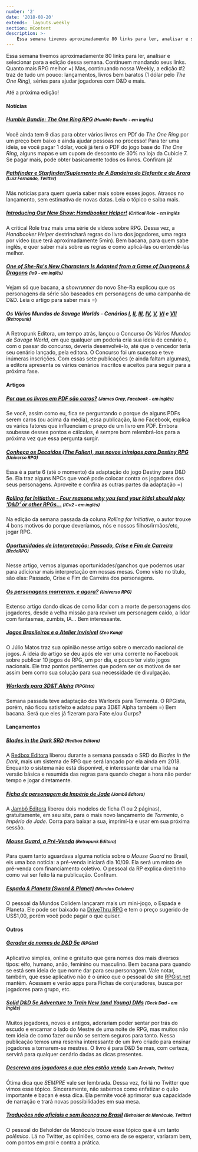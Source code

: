 ```yaml
---
number: '2'
date: '2018-08-20'
extends: _layouts.weekly
section: mContent
description: >-
    Essa semana tivemos aproximadamente 80 links para ler, analisar e selecionar para a edição dessa semana. Continuem mandando seus links. Quanto mais RPG melhor =) Mas, continuando nossa Weekly, a edição #2 traz de tudo um pouco: lançamentos, livros bem baratos (1 dólar pelo <em>The One Ring</em>), séries para ajudar jogadores com D&D e mais.
---
```

Essa semana tivemos aproximadamente 80 links para ler, analisar e selecionar para a edição dessa semana. Continuem mandando seus links. Quanto mais RPG melhor =) Mas, continuando nossa Weekly, a edição #2 traz de tudo um pouco: lançamentos, livros bem baratos (1 dólar pelo <em>The One Ring</em>), séries para ajudar jogadores com D&D e mais.

Até a próxima edição!

#### Notícias

##### [Humble Bundle: The One Ring RPG] <small>(Humble Bundle - em inglês)</small>
Você ainda tem 9 dias para obter vários livros em PDf do <em>The One Ring</em> por um preço bem baixo e ainda ajudar pessoas no processo! Para ter uma ideia, se você pagar 1 dólar, você já terá o PDF do jogo base do <em>The One Ring</em>, alguns mapas e um cupom de desconto de 30% na loja da Cubicle 7. Se pagar mais, pode obter basicamente todos os livros. Confiram já!

##### [Pathfinder e Starfinder/Suplemento de A Bandeira do Elefante e da Arara] <small>(Luiz Fernando, Twitter)</small>
Más notícias para quem queria saber mais sobre esses jogos. Atrasos no lançamento, sem estimativa de novas datas. Leia
o tópico e saiba mais.

##### [Introducing Our New Show: Handbooker Helper!] <small>(Critical Role - em inglês</small>
A critical Role traz mais uma série de vídeos sobre RPG. Dessa vez, a <em>Handbooker Helper</em> destrinchará regras do livro dos jogadores, uma regra por vídeo (que terá aproximadamente 5min). Bem bacana, para quem sabe inglês, e quer saber mais sobre as regras e como aplicá-las ou entendê-las melhor.

##### [One of She-Ra's New Characters Is Adapted from a Game of Dungeons & Dragons] <small>(io9 - em inglês)</small>
Vejam só que bacana, <strong>a</strong> <em>showrunner</em> do novo She-Ra explicou que os personagens da série são baseados em personagens de uma campanha de D&D. Leia o artigo para saber mais =)

##### Os Vários Mundos de Savage Worlds - Cenários [I], [II], [III], [IV], [V], [VI] e [VII] <small>(Retropunk)</small>
A Retropunk Editora, um tempo atrás, lançou o Concurso <em>Os Vários Mundos de Savage World</em>, em que qualquer um poderia cria sua ideia de cenário e, com o passar do concurso, deveria desenvolvê-lo, até que o vencedor teria seu cenário lançado, pela editora. O Concurso foi um sucesso e teve inúmeras inscrições. Com essas sete publicações (e ainda faltam algumas), a editora apresenta os vários cenários inscritos e aceitos para seguir para a próxima fase.

#### Artigos

##### [Por que os livros em PDF são caros?] <small>(James Gray, Facebook - em inglês)</small>
Se você, assim como eu, fica se perguntando o porque de alguns PDFs serem caros (ou acima da média), essa publicação, lá no Facebook, explica os vários fatores que influenciam o preço de um livro em PDF. Embora soubesse desses pontos e cálculos, é sempre bom relembrá-los para a próxima vez que essa pergunta surgir.

##### [Conheça os Decaídos (The Fallen), sus novos inimigos para Destiny RPG] <small>(Universo RPG)</small>
Essa é a parte 6 (até o momento) da adaptação do jogo Destiny para D&D 5e. Ela traz alguns NPCs que você pode colocar contra os jogadores dos seus personagens. Aproveite e confira as outras partes da adaptação =)

##### [Rolling for Initiative - Four reasons why you (and your kids) should play 'D&D' or other RPGs...] <small>(ICv2 - em inglês)</small>
Na edição da semana passada da coluna <em>Rolling for Initiative</em>, o autor trouxe 4 bons motivos do porque deveríamos, nós e nossos filhos/irmãos/etc, jogar RPG.

##### [Oportunidades de Interpretação: Passado, Crise e Fim de Carreira] <small>(RedeRPG)</small>
Nesse artigo, vemos algumas oportunidades/ganchos que podemos usar para adicionar mais interpretação em nossas mesas. Como visto no título, são elas: Passado, Crise e Fim de Carreira dos personagens.

##### [Os personagens morreram, e agora?] <small>(Universo RPG)</small>
Extenso artigo dando dicas de como lidar com a morte de personagens dos jogadores, desde a velha missão para reviver um personagem caído, a lidar com fantasmas, zumbis, IA... Bem interessante.

##### [Jogos Brasileiros e o Atelier Invisível] <small>(Zeo Kang)</small>
O Júlio Matos traz sua opinião nesse artigo sobre o mercado nacional de jogos. A ideia do artigo se deu após ele ver uma corrente no Facebook sobre publicar 10 jogos de RPG, um por dia, e pouco ter visto jogos nacionais. Ele traz pontos pertinentes que podem ser os motivos de ser assim bem como sua solução para sua necessidade de divulgação.

##### [Warlords para 3D&T Alpha] <small>(RPGista)</small>
Semana passada teve adaptação dos Warlords para Tormenta. O RPGista, porém, não ficou satisfeito e adatou para 3D&T Alpha também =) Bem bacana. Será que eles já fizeram para Fate e/ou Gurps?

#### Lançamentos

##### [Blades in the Dark SRD] <small>(Redbox Editora)</small>
A [Redbox Editora] liberou durante a semana passada o SRD do <em>Blades in the Dark</em>, mais um sistema de RPG que será lançado por ela ainda em 2018. Enquanto o sistema não está disponível, é interessante dar uma lida na versão básica e resumida das regras para quando chegar a hora não perder tempo e jogar diretamente.

##### [Ficha de personagem de Império de Jade] <small>(Jambô Editora)</small>
A [Jambô Editora] liberou dois modelos de ficha (1 ou 2 páginas), gratuitamente, em seu site, para o mais novo lançamento de <em>Tormenta</em>, o <em>Império de Jade</em>. Corra para baixar a sua, imprimí-la e usar em sua próxima sessão.

##### [Mouse Guard, a Pré-Venda] <small>(Retropunk Editora)</small>
Para quem tanto aguardava alguma notícia sobre o <em>Mouse Guard</em> no Brasil, eis uma boa notícia: a pré-venda iniciará dia 10/09. Ela será um misto de pré-venda com financiamento coletivo. O pessoal da RP explica direitinho como vai ser feito lá na publicação. Confiram.

##### [Espada & Planeta (Sword & Planet)] <small>(Mundos Colidem)</small>
O pessoal da Mundos Colidem lançaram mais um mini-jogo, o Espada e Planeta. Ele pode ser baixado na [DriveThru RPG] e tem o preço sugerido de US$1,00, porém você pode pagar o que quiser.

#### Outros

##### [Gerador de nomes de D&D 5e] <small>(RPGist)</small>

Aplicativo simples, online e gratuito que gera nomes dos mais diversos tipos: elfo, humano, anão, feminino ou masculino. Bem bacana para quando se está sem ideia de que nome dar para seu personagem. Vale notar, também, que esse aplicativo não é o único que o pessoal do site [RPGist.net] mantém. Acessem e verão apps para Fichas de conjuradores, busca por jogadores para grupo, etc.

##### [Solid D&D 5e Adventure to Train New (and Young) DMs] <small>(Geek Dad - em inglês)</small>
Muitos jogadores, novos e antigos, adorariam poder sentar por trás do escudo e encarnar o lado do Mestre de uma noite de RPG, mas muitos não tem ideia de como fazer ou não se sentem seguros para tanto. Nessa publicação temos uma resenha interessante de um livro criado para ensinar jogadores a tornarem-se mestres. O livro é para D&D 5e mas, com certeza, servirá para qualquer cenário dadas as dicas presentes.

##### [Descreva aos jogadores o que eles estão vendo] <small>(Luis Arévalo, Twitter)</small>
Ótima dica que <em>SEMPRE</em> vale ser lembrada. Dessa vez, foi lá no Twitter que vimos esse tópico. Sinceramente, não sabemos como enfatizar o quão importante e bacan é essa dica. Ela permite você aprimorar sua capacidade de narração e trará novas possibilidades em sua mesa.

##### [Traduções não oficiais e sem licença no Brasil] <small>(Beholder de Monóculo, Twitter)</small>
O pessoal do Beholder de Monóculo trouxe esse tópico que é um tanto <em>polêmico</em>. Lá no Twitter, as opiniões, como era de se esperar, variaram bem, com pontos em prol e contra a prática.


[Gerador de nomes de D&D 5e]: http://dnd5names.rpgist.net/pt-BR/
[RPGist.net]: http://RPGist.net
[Blades in the Dark SRD]: http://redboxeditora.com.br/blades-in-the-dark-srd/
[Redbox Editora]: http://redboxeditora.com.br/
[Ficha de personagem de Império de Jade]: https://jamboeditora.com.br/ficha-de-personagem-de-imperio-de-jade/
[Jambô Editora]: https://jamboeditora.com.br/
[Por que os livros em PDF são caros?]: https://www.facebook.com/permalink.php?story_fbid=2017383561625208&id=100000607526420
[Mouse Guard, a Pré-Venda]:http://retropunk.net/editora/mouse-guard-pre-venda/
[Solid D&D 5e Adventure to Train New (and Young) DMs]: https://geekdad.com/2018/08/solid-dd-5e-adventure-to-train-new-and-young-dms/
[Espada & Planeta (Sword & Planet)]: https://mundoscolidem.com.br/espada-planeta-sword-planet/
[DriveThru RPG]: https://www.drivethrurpg.com/product/250028/Sword--Planet?src=hottest_filtered
[Conheça os Decaídos (The Fallen), sus novos inimigos para Destiny RPG]: https://universorpg.com/hyperdrive/adaptacoes/conheca-os-decaidos-the-fallen-seus-novos-inimigos-para-destiny-rpg/
[Rolling for Initiative - Four reasons why you (and your kids) should play 'D&D' or other RPGs...]: https://icv2.com/articles/columns/view/41171/rolling-initiative-four-reasons-why-you-your-kids-should-play-d-d-other-rpgs
[Oportunidades de Interpretação: Passado, Crise e Fim de Carreira]: https://www.rederpg.com.br/2018/03/20/oportunidades-de-interpretacao-passado-crise-e-fim-de-carreira/
[Descreva aos jogadores o que eles estão vendo]: https://twitter.com/Lucius_Snow/status/1033872458699485184
[Os personagens morreram, e agora?]: https://universorpg.com/do-alem/dicas/os-personagens-morreram-e-agora
[Pathfinder e Starfinder/Suplemento de A Bandeira do Elefante e da Arara]: https://twitter.com/JogaoD20/status/1032699223362469890
[Traduções não oficiais e sem licença no Brasil]: https://twitter.com/cavaleiromorto/status/1032222750872621056
[Jogos Brasileiros e o Atelier Invisível]: https://zeokang.wordpress.com/2018/08/22/jogos-brasileiros-e-o-atelier-invisivel/
[Introducing Our New Show: Handbooker Helper!]: https://critrole.com/introducing-our-new-show-handbooker-helper/
[Humble Bundle: The One Ring RPG]: https://www.humblebundle.com/books/lord-of-the-rings-rpg-books
[Warlords para 3D&T Alpha]: http://rpgista.com.br/2018/08/22/warlords-para-3dt-alpha/
[One of She-Ra's New Characters Is Adapted from a Game of Dungeons & Dragons]: https://io9.gizmodo.com/one-of-she-ras-new-characters-is-adapted-from-a-game-of-1828449444
[I]: http://retropunk.net/editora/os-varios-mundos-de-savage-worlds-cenarios-i/
[II]: http://retropunk.net/editora/os-varios-mundos-de-savage-worlds-os-cenarios-ii/
[III]: http://retropunk.net/editora/os-varios-mundos-de-savage-worlds-cenarios-iii/
[IV]: http://retropunk.net/editora/os-varios-mundos-de-savage-worlds-cenarios-iv/
[V]: http://retropunk.net/editora/os-varios-mundos-de-savage-worlds-cenarios-v/
[VI]: http://retropunk.net/editora/os-varios-mundos-de-savage-worlds-cenarios-vi/
[VII]: retropunk.net/editora/os-varios-mundos-de-savage-worlds-cenarios-viii/
